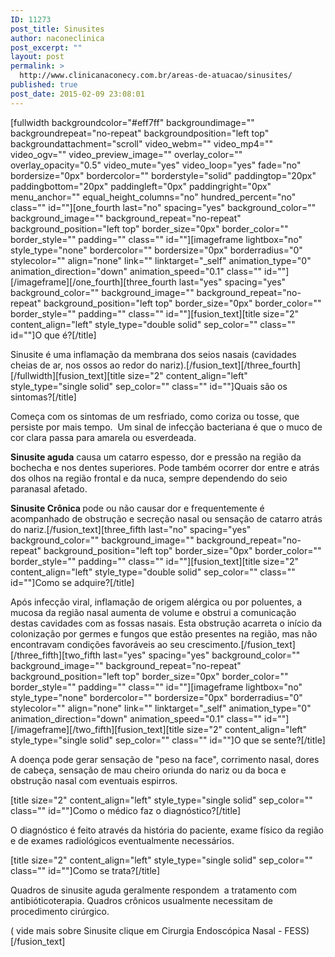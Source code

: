 ```yaml
---
ID: 11273
post_title: Sinusites
author: naconeclinica
post_excerpt: ""
layout: post
permalink: >
  http://www.clinicanaconecy.com.br/areas-de-atuacao/sinusites/
published: true
post_date: 2015-02-09 23:08:01
---
```

[fullwidth backgroundcolor="#eff7ff" backgroundimage="" backgroundrepeat="no-repeat" backgroundposition="left top" backgroundattachment="scroll" video_webm="" video_mp4="" video_ogv="" video_preview_image="" overlay_color="" overlay_opacity="0.5" video_mute="yes" video_loop="yes" fade="no" bordersize="0px" bordercolor="" borderstyle="solid" paddingtop="20px" paddingbottom="20px" paddingleft="0px" paddingright="0px" menu_anchor="" equal_height_columns="no" hundred_percent="no" class="" id=""][one_fourth last="no" spacing="yes" background_color="" background_image="" background_repeat="no-repeat" background_position="left top" border_size="0px" border_color="" border_style="" padding="" class="" id=""][imageframe lightbox="no" style_type="none" bordercolor="" bordersize="0px" borderradius="0" stylecolor="" align="none" link="" linktarget="_self" animation_type="0" animation_direction="down" animation_speed="0.1" class="" id=""] <img alt="" src="http://www.clinicanaconecy.com.br/wp-content/uploads/2015/02/sinusite01.jpg" />[/imageframe][/one_fourth][three_fourth last="yes" spacing="yes" background_color="" background_image="" background_repeat="no-repeat" background_position="left top" border_size="0px" border_color="" border_style="" padding="" class="" id=""][fusion_text][title size="2" content_align="left" style_type="double solid" sep_color="" class="" id=""]O que é?[/title]

Sinusite é uma inflamação da membrana dos seios nasais (cavidades cheias de ar, nos ossos ao redor do nariz).[/fusion_text][/three_fourth][/fullwidth][fusion_text][title size="2" content_align="left" style_type="single solid" sep_color="" class="" id=""]Quais são os sintomas?[/title]

Começa com os sintomas de um resfriado, como coriza ou tosse, que persiste por mais tempo.  Um sinal de infecção bacteriana é que o muco de cor clara passa para amarela ou esverdeada.

<strong>Sinusite aguda</strong> causa um catarro espesso, dor e pressão na região da bochecha e nos dentes superiores. Pode também ocorrer dor entre e atrás dos olhos na região frontal e da nuca, sempre dependendo do seio paranasal afetado.

<strong>Sinusite Crônica </strong>pode ou não causar dor e frequentemente é acompanhado de obstrução e secreção nasal ou sensação de catarro atrás do nariz.[/fusion_text][three_fifth last="no" spacing="yes" background_color="" background_image="" background_repeat="no-repeat" background_position="left top" border_size="0px" border_color="" border_style="" padding="" class="" id=""][fusion_text][title size="2" content_align="left" style_type="double solid" sep_color="" class="" id=""]Como se adquire?[/title]

Após infecção viral, inflamação de origem alérgica ou por poluentes, a mucosa da região nasal aumenta de volume e obstrui a comunicação destas cavidades com as fossas nasais. Esta obstrução acarreta o início da colonização por germes e fungos que estão presentes na região, mas não encontravam condições favoráveis ao seu crescimento.[/fusion_text][/three_fifth][two_fifth last="yes" spacing="yes" background_color="" background_image="" background_repeat="no-repeat" background_position="left top" border_size="0px" border_color="" border_style="" padding="" class="" id=""][imageframe lightbox="no" style_type="none" bordercolor="" bordersize="0px" borderradius="0" stylecolor="" align="none" link="" linktarget="_self" animation_type="0" animation_direction="down" animation_speed="0.1" class="" id=""] <img alt="" src="http://www.clinicanaconecy.com.br/wp-content/uploads/2015/02/sinusite021.jpg" />[/imageframe][/two_fifth][fusion_text][title size="2" content_align="left" style_type="single solid" sep_color="" class="" id=""]O que se sente?[/title]

A doença pode gerar sensação de "peso na face", corrimento nasal, dores de cabeça, sensação de mau cheiro oriunda do nariz ou da boca e obstrução nasal com eventuais espirros.

[title size="2" content_align="left" style_type="single solid" sep_color="" class="" id=""]Como o médico faz o diagnóstico?[/title]

O diagnóstico é feito através da história do paciente, exame físico da região e de exames radiológicos eventualmente necessários.

[title size="2" content_align="left" style_type="single solid" sep_color="" class="" id=""]Como se trata?[/title]

Quadros de sinusite aguda geralmente respondem  a tratamento com antibióticoterapia. Quadros crônicos usualmente necessitam de procedimento cirúrgico.

( vide mais sobre Sinusite clique em Cirurgia Endoscópica Nasal - FESS)[/fusion_text]